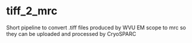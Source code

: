 # tiff_2_mrc
Short pipeline to convert .tiff files produced by WVU EM scope to mrc so they can be uploaded and processed by  CryoSPARC
